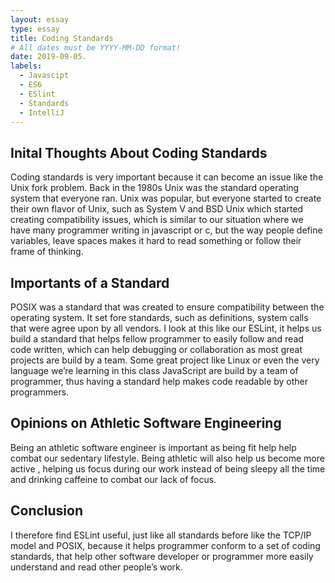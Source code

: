 ```yaml
---
layout: essay
type: essay
title: Coding Standards
# All dates must be YYYY-MM-DD format!
date: 2019-09-05.
labels:
  - Javascipt
  - ES6
  - ESlint
  - Standards
  - IntelliJ
---
```


## Inital Thoughts About Coding Standards

Coding standards is very important because it can become an issue like the Unix fork problem. Back in the 1980s Unix was the standard operating system that everyone ran. Unix was popular, but everyone started to create their own flavor of Unix, such as System V and BSD Unix which started creating compatibility issues, which is similar to our situation where we have many programmer writing in javascript or c, but the way people define variables, leave spaces makes it hard to read something or follow their frame of thinking.

## Importants of a Standard

POSIX was a standard that was created to ensure compatibility between the operating system. It set fore standards, such as definitions, system calls that were agree upon by all vendors. I look at this like our ESLint, it helps us build a standard that helps fellow programmer to easily follow and read code written, which can help debugging or collaboration as most great projects are build by a team. Some great project like Linux or even the very language we’re learning in this class JavaScript are build by a team of programmer, thus having a standard help makes code readable by other programmers.

## Opinions on Athletic Software Engineering

Being an athletic software engineer is important as being fit help help combat our sedentary lifestyle. Being athletic will also help us become more active , helping us focus during our work instead of being sleepy all the time and drinking caffeine to combat our lack of focus.

## Conclusion

I therefore find ESLint useful, just like all standards before like the TCP/IP model and POSIX, because it helps programmer conform to a set of coding standards, that help other software developer or programmer more easily understand and read other people’s work.
